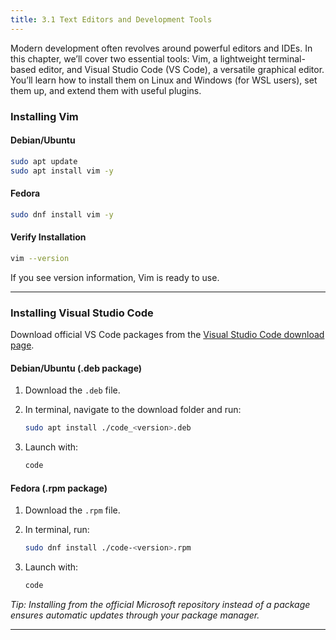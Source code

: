 ```yaml
---
title: 3.1 Text Editors and Development Tools
---
```


Modern development often revolves around powerful editors and IDEs. In this chapter, we’ll cover two essential tools: Vim, a lightweight terminal-based editor, and Visual Studio Code (VS Code), a versatile graphical editor. You’ll learn how to install them on Linux and Windows (for WSL users), set them up, and extend them with useful plugins.


###  Installing Vim 

#### Debian/Ubuntu

```bash
sudo apt update
sudo apt install vim -y
```

#### Fedora

```bash
sudo dnf install vim -y
```

#### Verify Installation

```bash
vim --version
```

If you see version information, Vim is ready to use.

---

###  Installing Visual Studio Code


Download official VS Code packages from the [Visual Studio Code download page](https://code.visualstudio.com/download).

#### Debian/Ubuntu (.deb package)

1. Download the `.deb` file.
2. In terminal, navigate to the download folder and run:

   ```bash
   sudo apt install ./code_<version>.deb
   ```
3. Launch with:

   ```bash
   code
   ```

#### Fedora (.rpm package)

1. Download the `.rpm` file.
2. In terminal, run:

   ```bash
   sudo dnf install ./code-<version>.rpm
   ```
3. Launch with:

   ```bash
   code
   ```

*Tip: Installing from the official Microsoft repository instead of a package ensures automatic updates through your package manager.*

---

